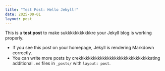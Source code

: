 ```yaml
---
title: "Test Post: Hello Jekyll!"
date: 2025-09-01
layout: post
---
```


This is a **test post** to make sukkkkkkkkkkkre your Jekyll blog is working properly.  

- If you see this post on your homepage, Jekyll is rendering Markdown correctly.  
- You can write more posts by crekkkkkkkkkkkkkkkkkkkkkkkkkkkkkkating additional `.md` files in `_posts/` with `layout: post`.
